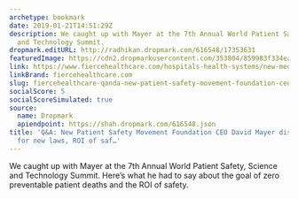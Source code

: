 ```yaml
---
archetype: bookmark
date: 2019-01-21T14:51:29Z
description: We caught up with Mayer at the 7th Annual World Patient Safety, Science
  and Technology Summit.
dropmark.editURL: http://radhikan.dropmark.com/616548/17353631
featuredImage: https://cdn2.dropmarkusercontent.com/353804/859983f334eaeb6f01b8bd408e1213dffc25c0acf3161e892258d69b31e729a8/thumbnail/TNlfasoT.jpg?Expires=1557430063&Signature=XNXklZLG4OHMJVHwI3FQ12UPnbpIxubijcXpzTm5DuF4CFB8vEG8hwC0HPUnCzWyQAgdJOo5Goiz4rKwFmryRpnvGXBAh9usC3jOZktnzlvZPngghy0TD0KfqpkUUwXpvVRzBBqzd4qEmNAJ2JkwCRrL6TrWMGAvB~Dmspyd8DhSCgJWIC9YqTqum0mC0pOTf98D8TOi5cDpvvMvPPcMfN73YqEZkYbWt1KBuE0RlSb6x5ThcjrQJQiAq9g-c2WRsiqh6vvBOD6wNYC8QR0rxcBra9yC8Qciu5Qc29pNKW9cTdAOetxfb-cHPpjIYDo2K~rtsyTr97rHgYo0XAW78g__&Key-Pair-Id=APKAITQYWVEN757ZA4KQ
link: https://www.fiercehealthcare.com/hospitals-health-systems/new-medstar-exec-name-ceo-patient-safety-movement-foundation
linkBrand: fiercehealthcare.com
slug: fiercehealthcare-qanda-new-patient-safety-movement-foundation-ceo-david-mayer-discusses-need-for-new-laws-roi-of-saf
socialScore: 5
socialScoreSimulated: true
source:
  name: Dropmark
  apiendpoint: https://shah.dropmark.com/616548.json
title: 'Q&A: New Patient Safety Movement Foundation CEO David Mayer discusses need
  for new laws, ROI of saf…'
---
```

We caught up with Mayer at the 7th Annual World Patient Safety, Science and Technology Summit. Here’s what he had to say about the goal of zero preventable patient deaths and the ROI of safety.